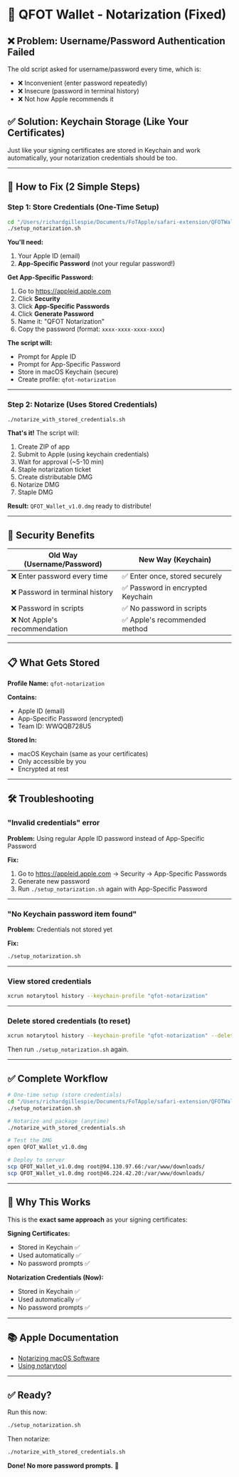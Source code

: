 # 🔐 QFOT Wallet - Notarization (Fixed)

## ❌ Problem: Username/Password Authentication Failed

The old script asked for username/password every time, which is:
- ❌ Inconvenient (enter password repeatedly)
- ❌ Insecure (password in terminal history)
- ❌ Not how Apple recommends it

## ✅ Solution: Keychain Storage (Like Your Certificates)

Just like your signing certificates are stored in Keychain and work automatically, your notarization credentials should be too.

---

## 🚀 How to Fix (2 Simple Steps)

### Step 1: Store Credentials (One-Time Setup)

```bash
cd "/Users/richardgillespie/Documents/FoTApple/safari-extension/QFOTWallet-Safari/QFOT Wallet"
./setup_notarization.sh
```

**You'll need:**
1. Your Apple ID (email)
2. **App-Specific Password** (not your regular password!)

**Get App-Specific Password:**
1. Go to https://appleid.apple.com
2. Click **Security**
3. Click **App-Specific Passwords**
4. Click **Generate Password**
5. Name it: "QFOT Notarization"
6. Copy the password (format: `xxxx-xxxx-xxxx-xxxx`)

**The script will:**
- Prompt for Apple ID
- Prompt for App-Specific Password
- Store in macOS Keychain (secure)
- Create profile: `qfot-notarization`

---

### Step 2: Notarize (Uses Stored Credentials)

```bash
./notarize_with_stored_credentials.sh
```

**That's it!** The script will:
1. Create ZIP of app
2. Submit to Apple (using keychain credentials)
3. Wait for approval (~5-10 min)
4. Staple notarization ticket
5. Create distributable DMG
6. Notarize DMG
7. Staple DMG

**Result:** `QFOT_Wallet_v1.0.dmg` ready to distribute!

---

## 🔐 Security Benefits

| Old Way (Username/Password) | New Way (Keychain) |
|---|---|
| ❌ Enter password every time | ✅ Enter once, stored securely |
| ❌ Password in terminal history | ✅ Password in encrypted Keychain |
| ❌ Password in scripts | ✅ No password in scripts |
| ❌ Not Apple's recommendation | ✅ Apple's recommended method |

---

## 📋 What Gets Stored

**Profile Name:** `qfot-notarization`

**Contains:**
- Apple ID (email)
- App-Specific Password (encrypted)
- Team ID: WWQQB728U5

**Stored In:**
- macOS Keychain (same as your certificates)
- Only accessible by you
- Encrypted at rest

---

## 🛠️ Troubleshooting

### "Invalid credentials" error

**Problem:** Using regular Apple ID password instead of App-Specific Password

**Fix:**
1. Go to https://appleid.apple.com → Security → App-Specific Passwords
2. Generate new password
3. Run `./setup_notarization.sh` again with App-Specific Password

---

### "No Keychain password item found"

**Problem:** Credentials not stored yet

**Fix:**
```bash
./setup_notarization.sh
```

---

### View stored credentials

```bash
xcrun notarytool history --keychain-profile "qfot-notarization"
```

---

### Delete stored credentials (to reset)

```bash
xcrun notarytool history --keychain-profile "qfot-notarization" --delete-profile
```

Then run `./setup_notarization.sh` again.

---

## ✅ Complete Workflow

```bash
# One-time setup (store credentials)
cd "/Users/richardgillespie/Documents/FoTApple/safari-extension/QFOTWallet-Safari/QFOT Wallet"
./setup_notarization.sh

# Notarize and package (anytime)
./notarize_with_stored_credentials.sh

# Test the DMG
open QFOT_Wallet_v1.0.dmg

# Deploy to server
scp QFOT_Wallet_v1.0.dmg root@94.130.97.66:/var/www/downloads/
scp QFOT_Wallet_v1.0.dmg root@46.224.42.20:/var/www/downloads/
```

---

## 🎯 Why This Works

This is the **exact same approach** as your signing certificates:

**Signing Certificates:**
- Stored in Keychain ✅
- Used automatically ✅
- No password prompts ✅

**Notarization Credentials (Now):**
- Stored in Keychain ✅
- Used automatically ✅
- No password prompts ✅

---

## 📚 Apple Documentation

- [Notarizing macOS Software](https://developer.apple.com/documentation/security/notarizing_macos_software_before_distribution)
- [Using notarytool](https://developer.apple.com/documentation/security/notarizing_macos_software_before_distribution/customizing_the_notarization_workflow)

---

## ✅ Ready?

Run this now:
```bash
./setup_notarization.sh
```

Then notarize:
```bash
./notarize_with_stored_credentials.sh
```

**Done! No more password prompts.** 🎉

